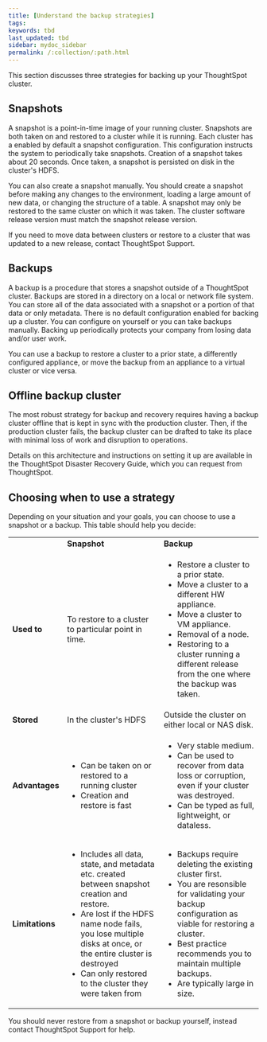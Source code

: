 ```yaml
---
title: [Understand the backup strategies]
tags:
keywords: tbd
last_updated: tbd
sidebar: mydoc_sidebar
permalink: /:collection/:path.html
---
```

This section discusses three strategies for backing up your ThoughtSpot cluster.

## Snapshots

A snapshot is a point-in-time image of your running cluster. Snapshots are both taken on and restored to a cluster while it is running. Each cluster has a enabled by default a snapshot configuration. This configuration instructs the system to periodically take snapshots. Creation of a snapshot takes about 20 seconds. Once taken, a snapshot is persisted on disk in the cluster's HDFS.

You can also create a snapshot manually. You should create a snapshot before making any changes to the environment, loading a large amount of new data, or changing the structure of a table. A snapshot may only be restored to the same cluster on which it was taken. The cluster software release version must match the snapshot release version.

If you need to move data between clusters or restore to a cluster that was updated to a new release, contact ThoughtSpot Support.

## Backups

A backup is a procedure that stores a snapshot outside of a ThoughtSpot cluster. Backups are stored in a directory on a local or network file system. You can store all of the data associated with a snapshot or a portion of that data or only metadata. There is no default configuration enabled for backing up a cluster. You can configure on yourself or you can take backups manually. Backing up periodically protects your company from losing data and/or user work.

You can use a backup to restore a cluster to a prior state, a differently configured appliance, or move the backup from an appliance to a virtual cluster or vice versa.

## Offline backup cluster

The most robust strategy for backup and recovery requires having a backup cluster offline that is kept in sync with the production cluster. Then, if the production cluster fails, the backup cluster can be drafted to take its place with minimal loss of work and disruption to operations.

Details on this architecture and instructions on setting it up are available in the ThoughtSpot Disaster Recovery Guide, which you can request from ThoughtSpot.

## Choosing when to use a strategy

Depending on your situation and your goals, you can choose to use a snapshot or a backup. This table should help you decide:

<table>
<colgroup>
<col width="16%" />
<col width="42%" />
<col width="42%" />
</colgroup>
                <tr>
                    <td/>
                    <td><b>Snapshot</b></td>
                    <td><b>Backup</b></td>
                </tr>
                <tr>
                    <td><b>Used to</b></td>
                    <td>To restore to a cluster to particular point in time.</td>
                    <td>
                        <ul id="ul_vbv_tlc_m1b">
                            <li>Restore a cluster to a prior state.</li>
                            <li>Move a cluster to a different HW appliance.</li>
                            <li>Move a cluster to VM appliance.</li>
                            <li>Removal of a node.</li>
                            <li>Restoring to a cluster running a different release from the one
                                where the backup was taken.</li>
                        </ul>
                    </td>
                </tr>
                <tr>
                    <td><b>Stored</b></td>
                    <td>In the cluster's HDFS</td>
                    <td>Outside the cluster on either local or NAS disk.</td>
                </tr>
                <tr>
                    <td><b>Advantages</b></td>
                    <td>
                        <ul id="ul_zxj_bmc_m1b">
                            <li>Can be taken on or restored to a running cluster</li>
                            <li>Creation and restore is fast</li>
                        </ul>
                    </td>
                    <td>
                        <ul>
                            <li>Very stable medium.</li>
                            <li>Can be used to recover from data loss or corruption, even if your
                                cluster was destroyed.</li>
                            <li>Can be typed as full, lightweight, or dataless.</li>
                        </ul>
                    </td>
                </tr>
                <tr>
                    <td><b>Limitations</b></td>
                    <td>
                        <ul id="ul_c1v_mmc_m1b">
                            <li>Includes  all data, state, and metadata etc. created between
                                snapshot creation and restore.</li>
                            <li>Are lost if the HDFS name node fails, you lose multiple disks at
                                once, or the entire cluster is destroyed</li>
                            <li>Can only restored to the cluster they were taken from</li>
                        </ul>
                    </td>
                    <td>
                        <ul id="ul_lzn_tmc_m1b">
                            <li>Backups require deleting the existing cluster first.
                            <li>You are resonsible for validating your backup configuration as
                                viable for restoring a cluster.</li>
                            <li>Best practice recommends you to maintain multiple backups.</li>
                            <li>Are typically large in size.</li>
                        </ul>
                    </td>
                </tr>
            </table>

You should never restore from a snapshot or backup yourself, instead contact ThoughtSpot Support for help.
